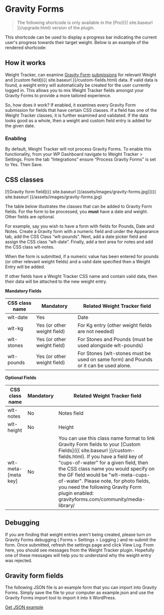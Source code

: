 # Gravity Forms

> The following shortcode is only available in the [Pro]({{ site.baseurl }}/upgrade.html) version of the plugin.

This shortcode can be used to display a progress bar indicating the current user's progress towards their target weight. Below is an example of the rendered shortcode:

## How it works

Weight Tracker, can examine  [Gravity Form](https://www.gravityforms.com/)  [submissions](https://docs.gravityforms.com/gform_after_submission/)  for relevant Weight and [custom field]({{ site.baseurl }}/custom-fields.html) data. If valid data is found, a weight entry will automatically be created for the user currently logged in. This allows you to mix Weight Tracker fields amongst your Gravity Forms to provide a more tailored experience.

So, how does it work? If enabled, it examines every Gravity Form submission for fields that have certain CSS classes. If a field has one of the Weight Tracker classes, it is further examined and validated. If the data looks good as a whole, then a weight and custom field entry is added for the given date.

### Enabling

By default, Weight Tracker will not process Gravity Forms. To enable this functionality, from your WP Dashboard navigate to Weight Tracker > Settings. From the tab “Integrations” ensure “Process Gravity Forms” is set to Yes. Then Save.

## CSS classes

[![Gravity form field]({{ site.baseurl }}/assets/images/gravity-forms.jpg)]({{ site.baseurl }}/assets/images/gravity-forms.jpg)

The table below illustrates the classes that can be added to Gravity Form fields. For the form to be processed, you  **must**  have a date and weight. Other fields are optional.

For example, say you wish to have a form with fields for Pounds, Date and Notes. Create a Gravity form with a numeric field and under the Appearance tab, add the CSS Class “wlt-pounds”. Next, add a date picker field and assign the CSS class “wlt-date”. Finally, add a text area for notes and add the CSS class wlt-notes.

When the form is submitted, if a numeric value has been entered for pounds (or other relevant weight fields) and a valid date specified then a Weight Entry will be added.

If other fields have a Weight Tracker CSS name and contain valid data, then their data will be attached to the new weight entry.

**Mandatory Fields**

|CSS class name|Mandatory|Related Weight Tracker field
|--|--|--|
|wlt-date|Yes|Date
|wlt-kg|Yes (or other weight field)|For Kg entry (other weight fields are not needed)
|wlt-stones|Yes (or other weight field)|For Stones and Pounds (must be used alongside wlt-pounds)
|wlt-pounds|Yes (or other weight field)|For Stones (wlt-stones must be used on same form) and Pounds or it can be used alone.


**Optional Fields**

|CSS class name|Mandatory|Related Weight Tracker field
|--|--|--|
|wlt-notes|No|Notes field
|wlt-height|No|Height
|wlt-meta-[meta key]|No|You can use this class name format to link Gravity Form fields to your [Custom Fields]({{ site.baseurl }}/custom-fields.html). If you have a field key of "cups-of-water" for a given field, then the CSS class name you would specify on the GF field would be "wlt-meta-cups-of-water". Please note, for photo fields, you need the following Gravity Form plugin enabled: gravityforms.com/community/media-library/

## Debugging

If you are finding that weight entries aren't being created, please turn on Gravity Forms debugging ( Forms > Settings > Logging ) and re-submit the form. Once submitted, refresh the settings page and click View Log. From here, you should see messages from the Weight Tracker plugin. Hopefully one of these messages will help you to understand why the weight entry was rejected.

## Gravity form fields

The following JSON file is an example form that you can import into Gravity Forms. Simply save the file to your computer as example.json and use the Gravity Forms import tool to import it into it WordPress.

[Get JSON example](https://gist.github.com/alicolville/40f6f3bf605a4febdfba6237e0b43977)